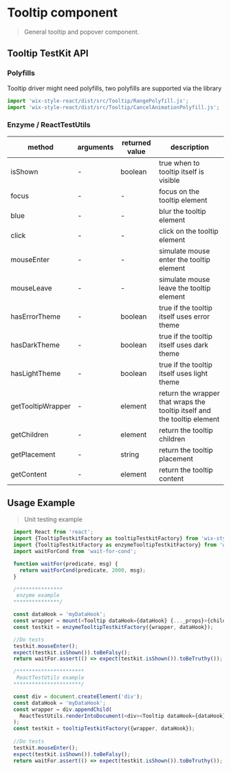 # Tooltip component

> General tooltip and popover component.

## Tooltip TestKit API

### Polyfills

Tooltip driver might need polyfills, two polyfills are supported via the library
```javascript
import 'wix-style-react/dist/src/Tooltip/RangePolyfill.js';
import 'wix-style-react/dist/src/Tooltip/CancelAnimationPolyfill.js';
```

### Enzyme / ReactTestUtils
| method | arguments | returned value | description |
|--------|-----------|----------------|-------------|
| isShown | - | boolean | true when to tooltip itself is visible |
| focus | - | - | focus on the tooltip element |
| blue | - | - | blur the tooltip element |
| click | - | - | click on the tooltip element |
| mouseEnter | - | - | simulate mouse enter the tooltip element |
| mouseLeave | - | - | simulate mouse leave the tooltip element |
| hasErrorTheme | - | boolean | true if the tooltip itself uses error theme | 
| hasDarkTheme | - | boolean | true if the tooltip itself uses dark theme | 
| hasLightTheme | - | boolean | true if the tooltip itself uses light theme | 
| getTooltipWrapper | - | element | return the wrapper that wraps the tooltip itself and the tooltip element | 
| getChildren | - | element | return the tooltip children | 
| getPlacement | - | string | return the tooltip placement | 
| getContent | - | element | return the tooltip content | 

## Usage Example

> Unit testing example

```javascript
  import React from 'react';
  import {TooltipTestkitFactory as tooltipTestkitFactory} from 'wix-style-react/dist/testkit';
  import {TooltipTestkitFactory as enzymeTooltipTestkitFactory} from 'wix-style-react/dist/testkit/enzyme';
  import waitForCond from 'wait-for-cond';

  function waitFor(predicate, msg) {
    return waitForCond(predicate, 2000, msg);
  }

  /***************
   enzyme example
  ***************/

  const dataHook = 'myDataHook';
  const wrapper = mount(<Tooltip dataHook={dataHook} {..._props}>{children}</Tooltip>);
  const testkit = enzymeTooltipTestkitFactory({wrapper, dataHook});

  //Do tests
  testkit.mouseEnter();
  expect(testkit.isShown()).toBeFalsy();
  return waitFor.assert(() => expect(testkit.isShown()).toBeTruthy());

  /**********************
   ReactTestUtils example
  **********************/

  const div = document.createElement('div');
  const dataHook = 'myDataHook';
  const wrapper = div.appendChild(
    ReactTestUtils.renderIntoDocument(<div><Tooltip dataHook={dataHook} {..._props}>{children}</Tooltip></div>)
  );
  const testkit = tooltipTestkitFactory({wrapper, dataHook});
  
  //Do tests
  testkit.mouseEnter();
  expect(testkit.isShown()).toBeFalsy();
  return waitFor.assert(() => expect(testkit.isShown()).toBeTruthy());
```
